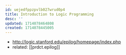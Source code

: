 ```yaml
---
id: uejedfppzpvlb027wrud0p4
title: Introduction to Logic Programming
desc: ''
updated: 1714078464808
created: 1714078445005
---
```


- http://logic.stanford.edu/epilog/homepage/index.php
- related: [[prdct.epilog]]